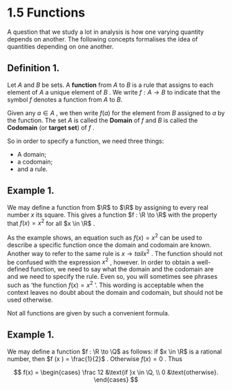 # 1.5 Functions

A question that we study a lot in analysis is how one varying quantity depends on another. The following concepts formalises the idea of quantities depending on one another.

## Definition 1.

Let $A$ and $B$ be sets. A **function** from $A$ to $B$ is a rule that assigns to each element of $A$ a unique element of $B$ . We write $f : A \to B$ to indicate that the symbol $f$ denotes a function from $A$ to $B$.

Given any $a \in A$ , we then write $f(a)$ for the element from $B$ assigned to $a$ by the function. The set $A$ is called the **Domain** of $f$ and $B$ is called the **Codomain** (or **target set**) of $f$ .

So in order to specify a function, we need three things: 

- A domain;
- a codomain;
- and a rule.

## Example 1.

We may define a function from $\R$ to $\R$ by assigning to every real number $x$ its square. This gives a function $f : \R \to \R$ with the property that $f (x ) = x^{2}$ for all $x \in \R$ .

As the example shows, an equation such as $f (x ) = x^{2}$ can be used to describe a specific function once the domain and codomain are known. Another way to refer to the same rule is $x \to tail x^{2}$ . The function should not be confused with the expression $x^{2}$ , however. In order to obtain a well-defined function, we need to say what the domain and the codomain are and we need to specify the rule. Even so, you will sometimes see phrases such as ‘the function $f (x ) = x^{2}$ ’. This wording is acceptable when the context leaves no doubt about the domain and codomain, but should not be used otherwise.

Not all functions are given by such a convenient formula.

## Example 1.

We may define a function $f : \R \to \Q$ as follows: if $x \in \R$ is a rational number, then $f (x ) = \frac{1}{2}$ . Otherwise $f (x ) = 0$ . Thus

$$
f(x) = \begin{cases}
\frac 12 &\text{if }x \in \Q, \\
0 &\text{otherwise}.
\end{cases}
$$